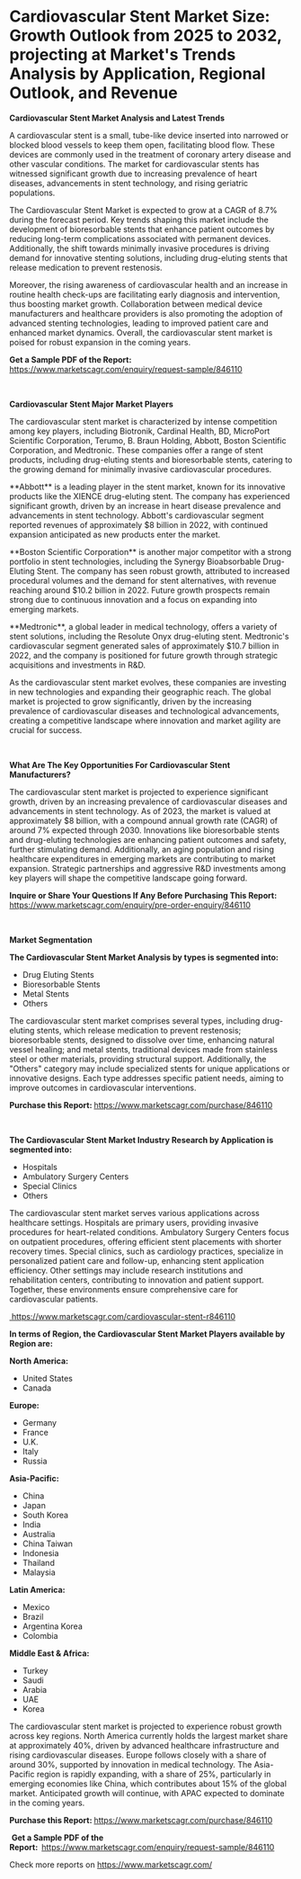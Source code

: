 <p><h1>Cardiovascular Stent Market Size: Growth Outlook from 2025 to 2032, projecting at Market's Trends Analysis by Application, Regional Outlook, and Revenue</h1></p><p><strong>Cardiovascular Stent Market Analysis and Latest Trends</strong></p>
<p><p>A cardiovascular stent is a small, tube-like device inserted into narrowed or blocked blood vessels to keep them open, facilitating blood flow. These devices are commonly used in the treatment of coronary artery disease and other vascular conditions. The market for cardiovascular stents has witnessed significant growth due to increasing prevalence of heart diseases, advancements in stent technology, and rising geriatric populations.</p><p>The Cardiovascular Stent Market is expected to grow at a CAGR of 8.7% during the forecast period. Key trends shaping this market include the development of bioresorbable stents that enhance patient outcomes by reducing long-term complications associated with permanent devices. Additionally, the shift towards minimally invasive procedures is driving demand for innovative stenting solutions, including drug-eluting stents that release medication to prevent restenosis.</p><p>Moreover, the rising awareness of cardiovascular health and an increase in routine health check-ups are facilitating early diagnosis and intervention, thus boosting market growth. Collaboration between medical device manufacturers and healthcare providers is also promoting the adoption of advanced stenting technologies, leading to improved patient care and enhanced market dynamics. Overall, the cardiovascular stent market is poised for robust expansion in the coming years.</p></p>
<p><strong>Get a Sample PDF of the Report:&nbsp;</strong> <a href="https://www.marketscagr.com/enquiry/request-sample/846110?utm_campaign=2095&utm_medium=2&utm_source=Github&utm_content=ia&utm_term=04032025&utm_id=cardiovascular-stent">https://www.marketscagr.com/enquiry/request-sample/846110</a></p>
<p>&nbsp;</p>
<p><strong>Cardiovascular Stent Major Market Players</strong></p>
<p><p>The cardiovascular stent market is characterized by intense competition among key players, including Biotronik, Cardinal Health, BD, MicroPort Scientific Corporation, Terumo, B. Braun Holding, Abbott, Boston Scientific Corporation, and Medtronic. These companies offer a range of stent products, including drug-eluting stents and bioresorbable stents, catering to the growing demand for minimally invasive cardiovascular procedures.</p><p>**Abbott** is a leading player in the stent market, known for its innovative products like the XIENCE drug-eluting stent. The company has experienced significant growth, driven by an increase in heart disease prevalence and advancements in stent technology. Abbott's cardiovascular segment reported revenues of approximately $8 billion in 2022, with continued expansion anticipated as new products enter the market.</p><p>**Boston Scientific Corporation** is another major competitor with a strong portfolio in stent technologies, including the Synergy Bioabsorbable Drug-Eluting Stent. The company has seen robust growth, attributed to increased procedural volumes and the demand for stent alternatives, with revenue reaching around $10.2 billion in 2022. Future growth prospects remain strong due to continuous innovation and a focus on expanding into emerging markets.</p><p>**Medtronic**, a global leader in medical technology, offers a variety of stent solutions, including the Resolute Onyx drug-eluting stent. Medtronic's cardiovascular segment generated sales of approximately $10.7 billion in 2022, and the company is positioned for future growth through strategic acquisitions and investments in R&D.</p><p>As the cardiovascular stent market evolves, these companies are investing in new technologies and expanding their geographic reach. The global market is projected to grow significantly, driven by the increasing prevalence of cardiovascular diseases and technological advancements, creating a competitive landscape where innovation and market agility are crucial for success.</p></p>
<p>&nbsp;</p>
<p><strong>What Are The Key Opportunities For Cardiovascular Stent Manufacturers?</strong></p>
<p><p>The cardiovascular stent market is projected to experience significant growth, driven by an increasing prevalence of cardiovascular diseases and advancements in stent technology. As of 2023, the market is valued at approximately $8 billion, with a compound annual growth rate (CAGR) of around 7% expected through 2030. Innovations like bioresorbable stents and drug-eluting technologies are enhancing patient outcomes and safety, further stimulating demand. Additionally, an aging population and rising healthcare expenditures in emerging markets are contributing to market expansion. Strategic partnerships and aggressive R&D investments among key players will shape the competitive landscape going forward.</p></p>
<p><strong>Inquire or Share Your Questions If Any Before Purchasing This Report:</strong> <a href="https://www.marketscagr.com/enquiry/pre-order-enquiry/846110?utm_campaign=2095&utm_medium=2&utm_source=Github&utm_content=ia&utm_term=04032025&utm_id=cardiovascular-stent">https://www.marketscagr.com/enquiry/pre-order-enquiry/846110</a></p>
<p>&nbsp;</p>
<p><strong>Market Segmentation</strong></p>
<p><strong>The Cardiovascular Stent Market Analysis by types is segmented into:</strong></p>
<p><ul><li>Drug Eluting Stents</li><li>Bioresorbable Stents</li><li>Metal Stents</li><li>Others</li></ul></p>
<p><p>The cardiovascular stent market comprises several types, including drug-eluting stents, which release medication to prevent restenosis; bioresorbable stents, designed to dissolve over time, enhancing natural vessel healing; and metal stents, traditional devices made from stainless steel or other materials, providing structural support. Additionally, the "Others" category may include specialized stents for unique applications or innovative designs. Each type addresses specific patient needs, aiming to improve outcomes in cardiovascular interventions.</p></p>
<p><strong>Purchase this Report:&nbsp;</strong><a href="https://www.marketscagr.com/purchase/846110?utm_campaign=2095&utm_medium=2&utm_source=Github&utm_content=ia&utm_term=04032025&utm_id=cardiovascular-stent">https://www.marketscagr.com/purchase/846110</a></p>
<p>&nbsp;</p>
<p><strong>The Cardiovascular Stent Market Industry Research by Application is segmented into:</strong></p>
<p><ul><li>Hospitals</li><li>Ambulatory Surgery Centers</li><li>Special Clinics</li><li>Others</li></ul></p>
<p><p>The cardiovascular stent market serves various applications across healthcare settings. Hospitals are primary users, providing invasive procedures for heart-related conditions. Ambulatory Surgery Centers focus on outpatient procedures, offering efficient stent placements with shorter recovery times. Special clinics, such as cardiology practices, specialize in personalized patient care and follow-up, enhancing stent application efficiency. Other settings may include research institutions and rehabilitation centers, contributing to innovation and patient support. Together, these environments ensure comprehensive care for cardiovascular patients.</p></p>
<p><a href="https://www.marketscagr.com/cardiovascular-stent-r846110?utm_campaign=2095&utm_medium=2&utm_source=Github&utm_content=ia&utm_term=04032025&utm_id=cardiovascular-stent">&nbsp;https://www.marketscagr.com/cardiovascular-stent-r846110</a></p>
<p><strong>In terms of Region, the Cardiovascular Stent Market Players available by Region are:</strong></p>
<p>
    <p> <strong> North America: </strong>
        <ul>
            <li>United States</li>
            <li>Canada</li>
        </ul>
        </p> 
    <p> <strong> Europe: </strong>
        <ul>
            <li>Germany</li>
            <li>France</li>
            <li>U.K.</li>
            <li>Italy</li>
            <li>Russia</li>
        </ul>
        </p> 
    <p> <strong> Asia-Pacific: </strong>
        <ul>
            <li>China</li>
            <li>Japan</li>
            <li>South Korea</li>
            <li>India</li>
            <li>Australia</li>
            <li>China Taiwan</li>
            <li>Indonesia</li>
            <li>Thailand</li>
            <li>Malaysia</li>
        </ul>
        </p> 
    <p> <strong> Latin America: </strong>
        <ul>
            <li>Mexico</li>
            <li>Brazil</li>
            <li>Argentina Korea</li>
            <li>Colombia</li>
        </ul>
        </p> 
    <p> <strong> Middle East & Africa: </strong>
        <ul>
            <li>Turkey</li>
            <li>Saudi</li>
            <li>Arabia</li>
            <li>UAE</li>
            <li>Korea</li>
        </ul>
    </p>
    </p>
<p><p>The cardiovascular stent market is projected to experience robust growth across key regions. North America currently holds the largest market share at approximately 40%, driven by advanced healthcare infrastructure and rising cardiovascular diseases. Europe follows closely with a share of around 30%, supported by innovation in medical technology. The Asia-Pacific region is rapidly expanding, with a share of 25%, particularly in emerging economies like China, which contributes about 15% of the global market. Anticipated growth will continue, with APAC expected to dominate in the coming years.</p></p>
<p><strong>Purchase this Report: </strong><a href="https://www.marketscagr.com/purchase/846110?utm_campaign=2095&utm_medium=2&utm_source=Github&utm_content=ia&utm_term=04032025&utm_id=cardiovascular-stent">https://www.marketscagr.com/purchase/846110</a></p>
<p>&nbsp;<strong>Get a Sample PDF of the Report:&nbsp;&nbsp;</strong><a href="https://www.marketscagr.com/enquiry/request-sample/846110?utm_campaign=2095&utm_medium=2&utm_source=Github&utm_content=ia&utm_term=04032025&utm_id=cardiovascular-stent">https://www.marketscagr.com/enquiry/request-sample/846110</a></p>
<p><strong></strong></p>
<p>Check more reports on <a href="https://www.marketscagr.com/?utm_campaign=2095&utm_medium=2&utm_source=Github&utm_content=ia&utm_term=04032025&utm_id=cardiovascular-stent">https://www.marketscagr.com/</a></p>